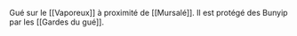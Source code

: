 Gué sur le [[Vaporeux]] à proximité de [[Mursalé]].
Il est protégé des Bunyip par les [[Gardes du gué]].